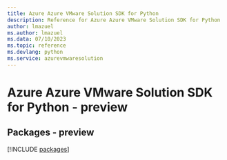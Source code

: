```yaml
---
title: Azure Azure VMware Solution SDK for Python
description: Reference for Azure Azure VMware Solution SDK for Python
author: lmazuel
ms.author: lmazuel
ms.data: 07/10/2023
ms.topic: reference
ms.devlang: python
ms.service: azurevmwaresolution
---
```

# Azure Azure VMware Solution SDK for Python - preview
## Packages - preview
[!INCLUDE [packages](azure-vmware-solution-index.md)]